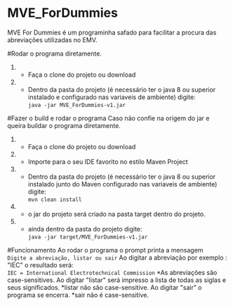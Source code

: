 # MVE_ForDummies
MVE For Dummies é um programinha safado para facilitar a procura das abreviações utilizadas no EMV.

#Rodar o programa diretamente.
1. - Faça o clone do projeto ou download
2. - Dentro da pasta do projeto (é necessário ter o java 8 ou superior instalado e configurado nas variaveis de ambiente) digite:
     <br>`java -jar MVE_ForDummies-v1.jar`

#Fazer o build e rodar o programa
Caso não confie na origem do jar e queira buildar o programa diretamente.
1. - Faça o clone do projeto ou download
2. - Importe para o seu IDE favorito no estilo Maven Project
3. - Dentro da pasta do projeto (é necessário ter o java 8 ou superior instalado junto do Maven configurado nas variaveis de ambiente) digite:
    <br>`mvn clean install`
4. - o jar do projeto será criado na pasta target dentro do projeto.
5. - ainda dentro da pasta do projeto digite:
     <br>`java -jar target/MVE_ForDummies-v1.jar`
     
#Funcionamento
Ao rodar o programa o prompt printa a mensagem
<br>`Digite a abreviação, listar ou sair`
Ao digitar a abreviação por exemplo : "IEC"
o resultado será:
<br>`IEC = International Electrotechnical Commission`
*As abreviações são case-sensitives.
Ao digitar "listar" será impresso a lista de todas as siglas e seus significados. *listar não são case-sensitive.
Ao digitar "sair" o programa se encerra. *sair não é case-sensitive.
